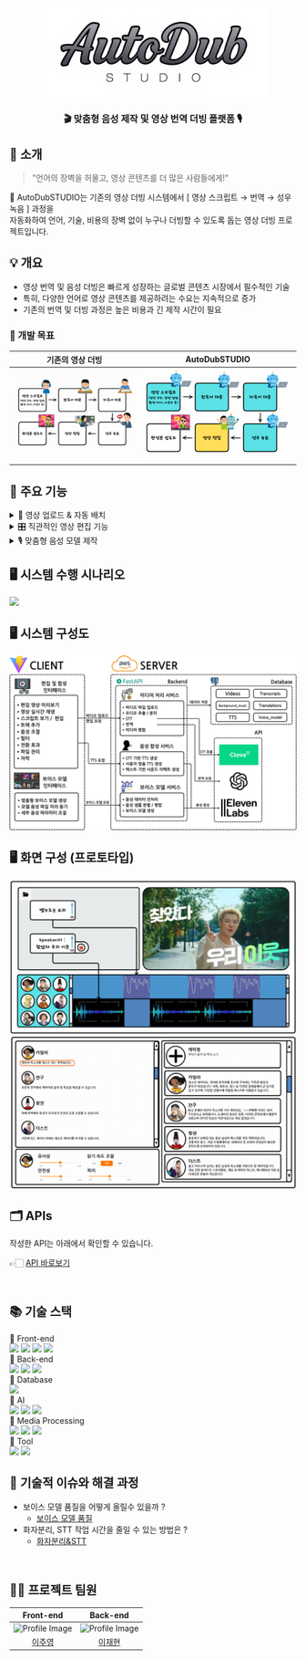 <div align="center">

<!-- logo -->
<img src="readme-img/logo.jpg" width="400"/>

### 🎬 맞춤형 음성 제작 및 영상 번역 더빙 플랫폼 🎙️

</div>

## 📝 소개

> "언어의 장벽을 허물고, 영상 콘텐츠를 더 많은 사람들에게!"

🎥 AutoDubSTUDIO는 기존의 영상 더빙 시스템에서 [ 영상 스크립트 → 번역 → 성우 녹음 ] 과정을 <br>자동화하여 언어, 기술, 비용의 장벽 없이 누구나 더빙할 수 있도록 돕는 영상 더빙 프로젝트입니다.

## 💡 개요

- 영상 번역 및 음성 더빙은 빠르게 성장하는 글로벌 콘텐츠 시장에서 필수적인 기술
- 특히, 다양한 언어로 영상 콘텐츠를 제공하려는 수요는 지속적으로 증가
- 기존의 번역 및 더빙 과정은 높은 비용과 긴 제작 시간이 필요

### 🎯 개발 목표

|                 기존의 영상 더빙                  |                   AutoDubSTUDIO                   |
| :-----------------------------------------------: | :-----------------------------------------------: |
| <img src="readme-img/개발목표1.png" width="400"/> | <img src="readme-img/개발목표2.png" width="400"/> |
|                                                   |

## 🚀 주요 기능

<details><summary>📂 영상 업로드 & 자동 배치</summary>

1. **영상 업로드 및 저장**

   - 사용자가 업로드한 영상을 서버에 저장하고, 해당 영상의 길이와 경로 정보를 기록합니다.
   - 업로드 즉시 영상 파일에서 오디오를 추출하여 별도의 폴더에 저장합니다.

2. **오디오 분리 자동화**

   - 추출된 오디오를 Spleeter를 통해 자동으로 보컬(음성)과 반주(배경음악)로 분리합니다.
   - 분리된 보컬과 배경음악의 파일 경로를 받아 이후 처리 단계에 활용합니다.

3. **자동 STT 및 번역 처리**

   - 분리된 보컬 오디오를 Clova Speech Long Sentence API에 전달하여 음성 인식(STT)을 수행합니다.
   - 인식된 텍스트를 PostgreSQL DB에 저장하고, OpenAI GPT-4를 통해 영어 번역을 자동으로 진행합니다.

4. **TTS 생성 요청 및 최종 데이터 조합**
   - STT 및 번역 데이터 기반으로 ElevenLabs API를 호출해 TTS 오디오를 생성합니다.
   - 영상, 배경음악, TTS 트랙 등 모든 데이터를 통합해 편집용 정보 패키지를 자동으로 구성합니다.

</details> <details><summary>🎛️ 직관적인 영상 편집 기능</summary>

1. **타임라인 기반 편집 인터페이스**

   - 영상 업로드 후 자동으로 추출된 음성, 번역, TTS 데이터가 타임라인에 배치되어 편집하기 쉽도록 제공됩니다.
   - 각 트랙(원본 대사, 번역 텍스트, TTS 오디오)의 시작 시간과 지속 시간이 명시되어 있어, 사용자가 직관적으로 편집할 수 있습니다.

2. **세부 편집 및 미리보기 기능**

   - 사용자 인터페이스에서는 영상 및 오디오의 개별 클립을 확인하고, 필요한 부분을 손쉽게 재배치하거나 수정할 수 있습니다.
   - 각 편집 트랙에 대한 소요 시간 및 처리 단계별 타이밍 정보를 함께 제공해, 작업의 효율성과 정확성을 높입니다.

3. **자동 배치 및 동기화**

   - 자동으로 추출된 STT, 번역, TTS 데이터가 영상과 동기화되어 배치되므로, 추가 편집 없이도 완성도 높은 결과물을 미리 확인할 수 있습니다.
   - 배경음악과 TTS 오디오의 볼륨 및 시작 시점을 조정할 수 있어, 사용자 맞춤형 편집이 가능합니다.

</details> <details><summary>🎙️ 맞춤형 음성 모델 제작</summary>

1. **보이스 모델 생성 프로세스**

   - 사용자가 업로드한 음성 파일에서 Spleeter를 이용해 보컬만 분리하고, 불필요한 무음 구간을 제거하여 정제된 음성 데이터를 확보합니다.
   - 정제된 음성을 병합 및 분할하여 최대 25개의 샘플 파일로 가공, ElevenLabs API에 전달해 맞춤형 보이스 모델을 생성합니다.

2. **세밀한 전처리 및 샘플링**

   - 음성 파일의 무음 구간을 감지해 자연스러운 전환(fade-in, fade-out) 효과를 적용, 고품질 음성 샘플을 생성합니다.
   - 전체 음성이 너무 긴 경우, 최대 30초 단위로 분할하여 균일한 샘플 세트를 구성함으로써 모델 학습 효율성을 높입니다.

3. **DB 연동 및 결과 관리**

   - 생성된 보이스 모델의 ID, 이름, 설명 등의 정보를 PostgreSQL DB에 저장하여, 나중에 편리하게 호출 및 관리할 수 있도록 합니다.
   - 보이스 모델 제작 완료 후, 임시 파일 및 작업 관련 데이터를 정리해 시스템 리소스를 효율적으로 관리합니다.

</details>

## 🖥️ 시스템 수행 시나리오

<img src="readme-img/시스템수행시나리오.png">

## 🖥️ 시스템 구성도

<img src="readme-img/시스템 구성도.png">

## 🖥️ 화면 구성 (프로토타입)

<img src="readme-img/편집화면구성(프로토).png">
<img src="readme-img/음성모델화면구성(프로토).png">

<br />

## 🗂️ APIs

작성한 API는 아래에서 확인할 수 있습니다.

👉🏻 [API 바로보기]()

<br />

## 📚 기술 스택

<div></div>
🔹 Front-end
<div> <img src="https://img.shields.io/badge/vite-%23646CFF.svg?style=for-the-badge&logo=vite&logoColor=white"/> <img src="https://img.shields.io/badge/react-%2320232a.svg?style=for-the-badge&logo=react&logoColor=%2361DAFB"/> <img src="https://img.shields.io/badge/html5-%23E34F26.svg?style=for-the-badge&logo=html5&logoColor=white"/> <img src="https://img.shields.io/badge/css3-%231572B6.svg?style=for-the-badge&logo=css3&logoColor=white"/>  </div>
🔹 Back-end
<div> <img src="https://img.shields.io/badge/Python-3670A0?style=for-the-badge&logo=python&logoColor=ffdd54"/> <img src="https://img.shields.io/badge/FastAPI-009688?style=for-the-badge&logo=fastapi&logoColor=white"/> <img src="https://img.shields.io/badge/Uvicorn-222222?style=for-the-badge&logo=uvicorn&logoColor=white"/> </div>
🔹 Database
<div> <img src="https://img.shields.io/badge/PostgreSQL-336791?style=for-the-badge&logo=postgresql&logoColor=white"/></div>
🔹 AI
<div> <img src="https://img.shields.io/badge/Clova%20Speech-0DB4E9?style=for-the-badge&logo=ncloud&logoColor=white"/> <img src="https://img.shields.io/badge/OpenAI-412991?style=for-the-badge&logo=openai&logoColor=white"/> <img src="https://img.shields.io/badge/ElevenLabs-FF9900?style=for-the-badge"/> </div>
🔹 Media Processing
<div> <img src="https://img.shields.io/badge/FFmpeg-007808?style=for-the-badge&logo=ffmpeg&logoColor=white"/> <img src="https://img.shields.io/badge/MoviePy-FF3031?style=for-the-badge"/> <img src="https://img.shields.io/badge/Spleeter-FB4F14?style=for-the-badge"/> </div>
🔹 Tool
<div> <img src="https://img.shields.io/badge/Discord-%235865F2.svg?style=for-the-badge&logo=discord&logoColor=white"/> <img src="https://img.shields.io/badge/github-%23121011.svg?style=for-the-badge&logo=github&logoColor=white"/> </div>

## 🤔 기술적 이슈와 해결 과정

- 보이스 모델 품질을 어떻게 올릴수 있을까 ?
  - [보이스 모델 품질]()
- 화자분리, STT 작업 시간을 줄일 수 있는 방법은 ?
  - [화자분리&STT]()

<br />

## 💁‍♂️ 프로젝트 팀원

|                                            Front-end                                            |                                             Back-end                                             |
| :---------------------------------------------------------------------------------------------: | :----------------------------------------------------------------------------------------------: |
| <img src="https://github.com/ele-003.png?size=80" alt="Profile Image" width="160" height="160"> | <img src="https://github.com/leeway01.png?size=80" alt="Profile Image" width="160" height="160"> |
|                              [이주영](https://github.com/ele-003)                               |                              [이재현](https://github.com/leeway01)                               |
